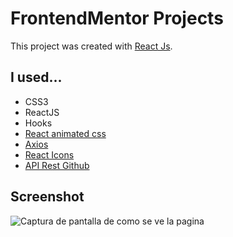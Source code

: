 # FrontendMentor Projects

This project was created with [React Js](https://es.reactjs.org/).

## I used...

- CSS3
- ReactJS
- Hooks
- [React animated css](https://www.npmjs.com/package/react-animated-css)
- [Axios](https://www.npmjs.com/package/axios)
- [React Icons](https://react-icons.github.io/react-icons)
- [API Rest Github](https://docs.github.com/en/rest)


## Screenshot

![Captura de pantalla de como se ve la pagina](https://github.com/ag171980/projects-frontendmentor/screen_frontendmentor.png)